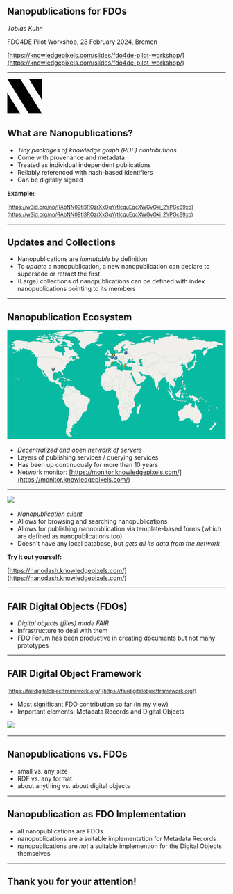 ## Nanopublications for FDOs

_Tobias Kuhn_

FDO4DE Pilot Workshop, 28 February 2024, Bremen

[https://knowledgepixels.com/slides/fdo4de-pilot-workshop/](https://knowledgepixels.com/slides/fdo4de-pilot-workshop/)

---

<svg xmlns="http://www.w3.org/2000/svg" viewBox="0 0 8 8" width="80px">
<path d="M5,8H8L3,0H0M8,4.8V0H5M0,3.2V8H3"/>
</svg>

## What are Nanopublications?

- _Tiny packages of knowledge graph (RDF) contributions_
- Come with provenance and metadata
- Treated as individual independent publications
- Reliably referenced with hash-based identifiers
- Can be digitally signed

**Example:**

<small>[https://w3id.org/np/RAbNN09tl3ROzrXxOqYrtIcquEqcXWGvOki_2YPGc89xo](https://w3id.org/np/RAbNN09tl3ROzrXxOqYrtIcquEqcXWGvOki_2YPGc89xo)</small>

---

## Updates and Collections

- Nanopublications are _immutable_ by definition
- To _update_ a nanopublication, a new nanopublication can declare to supersede or retract the first
- (Large) collections of nanopublications can be defined with index nanopublications pointing to its members

---

## Nanopublication Ecosystem

<img src="network.png" height="250px">

- _Decentralized and open network of servers_
- Layers of publishing services / querying services
- Has been up continuously for more than 10 years
- Network monitor: [https://monitor.knowledgepixels.com/](https://monitor.knowledgepixels.com/)

---

<img src="https://nanodash.knowledgepixels.com/images/logo.svg" height="150px">

- _Nanopublication client_
- Allows for browsing and searching nanopublications
- Allows for publishing nanopublication via template-based forms (which are defined as nanopublications too)
- Doesn't have any local database, but _gets all its data from the network_

**Try it out yourself:**

[https://nanodash.knowledgepixels.com/](https://nanodash.knowledgepixels.com/)

---

## FAIR Digital Objects (FDOs)

- _Digital objects (files) made FAIR_
- Infrastructure to deal with them
- FDO Forum has been productive in creating documents but not many prototypes

---

## FAIR Digital Object Framework

<small>[https://fairdigitalobjectframework.org/](https://fairdigitalobjectframework.org/)</small>

- Most significant FDO contribution so far (in my view)
- Important elements: Metadata Records and Digital Objects

<img src="https://fairdigitalobjectframework.org/images/diagrams/FDOF-IR.png" height="300px">

---

## Nanopublications vs. FDOs

- small vs. any size
- RDF vs. any format
- about anything vs. about digital objects

---

## Nanopublication as FDO Implementation

- all nanopublications are FDOs
- nanopublications are a suitable implementation for Metadata Records
- nanopublications are _not_ a suitable implemention for the Digital Objects themselves

---

## Thank you for your attention!

